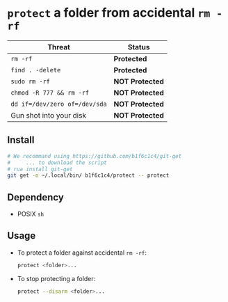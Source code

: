 # `protect` a folder from accidental `rm -rf`

| Threat                        | Status            |
| ------                        | ------            |
| `rm -rf`                      | **Protected**     |
| `find . -delete`              | **Protected**     |
| `sudo rm -rf`                 | **NOT Protected** |
| `chmod -R 777 && rm -rf`      | **NOT Protected** |
| `dd if=/dev/zero of=/dev/sda` | **NOT Protected** |
| Gun shot into your disk       | **NOT Protected** |

## Install

```bash
# We recommand using https://github.com/b1f6c1c4/git-get
#     ... to download the script
# rua install git-get
git get -o ~/.local/bin/ b1f6c1c4/protect -- protect
```

## Dependency

- POSIX `sh`

## Usage

- To protect a folder against accidental `rm -rf`:

    ```bash
    protect <folder>...
    ```

- To stop protecting a folder:

    ```bash
    protect --disarm <folder>...
    ```
